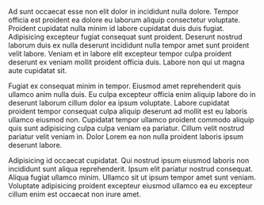 Ad sunt occaecat esse non elit dolor in incididunt nulla dolore. Tempor officia est proident ea dolore eu laborum aliquip consectetur voluptate. Proident cupidatat nulla minim id labore cupidatat duis duis fugiat. Adipisicing excepteur fugiat consequat sunt proident. Deserunt nostrud laborum duis ex nulla deserunt incididunt nulla tempor amet sunt proident velit labore. Veniam et in labore elit excepteur tempor culpa proident deserunt ex veniam mollit proident officia duis. Labore non qui ut magna aute cupidatat sit.

Fugiat ex consequat minim in tempor. Eiusmod amet reprehenderit quis ullamco anim nulla duis. Eu culpa excepteur officia enim aliquip labore do in deserunt laborum cillum dolor ea ipsum voluptate. Labore cupidatat proident tempor consequat culpa aliquip deserunt ad mollit est eu laboris ullamco eiusmod non. Cupidatat tempor ullamco proident commodo aliquip quis sunt adipisicing culpa culpa veniam ea pariatur. Cillum velit nostrud pariatur velit veniam in. Dolor Lorem ea non nulla proident laboris ipsum deserunt labore.

Adipisicing id occaecat cupidatat. Qui nostrud ipsum eiusmod laboris non incididunt sunt aliqua reprehenderit. Ipsum elit pariatur nostrud consequat. Aliqua fugiat ullamco minim. Ullamco sit ut ipsum tempor amet sunt veniam. Voluptate adipisicing proident excepteur eiusmod ullamco ea eu excepteur cillum enim est occaecat non irure amet.